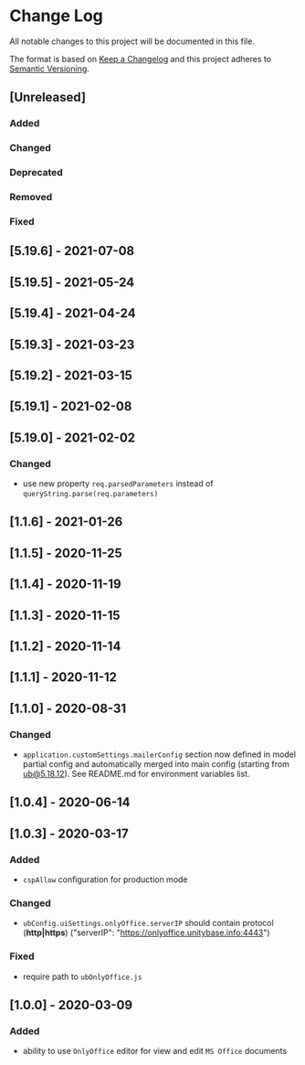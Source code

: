 # Change Log
All notable changes to this project will be documented in this file.

The format is based on [Keep a Changelog](http://keepachangelog.com/)
and this project adheres to [Semantic Versioning](http://semver.org/).

## [Unreleased]
### Added

### Changed

### Deprecated

### Removed

### Fixed

## [5.19.6] - 2021-07-08
## [5.19.5] - 2021-05-24
## [5.19.4] - 2021-04-24
## [5.19.3] - 2021-03-23
## [5.19.2] - 2021-03-15
## [5.19.1] - 2021-02-08
## [5.19.0] - 2021-02-02
### Changed
 - use new property `req.parsedParameters` instead of `queryString.parse(req.parameters)`

## [1.1.6] - 2021-01-26
## [1.1.5] - 2020-11-25
## [1.1.4] - 2020-11-19
## [1.1.3] - 2020-11-15
## [1.1.2] - 2020-11-14
## [1.1.1] - 2020-11-12
## [1.1.0] - 2020-08-31
### Changed
 - `application.customSettings.mailerConfig` section now defined in model partial config
 and automatically merged into main config (starting from ub@5.18.12). See README.md for 
 environment variables list.

## [1.0.4] - 2020-06-14
## [1.0.3] - 2020-03-17
### Added
- `cspAllow` configuration for production mode 

### Changed
- `ubConfig.uiSettings.onlyOffice.serverIP` should contain protocol (**http|https**)
 ("serverIP": "https://onlyoffice.unitybase.info:4443")

### Fixed
- require path to `ubOnlyOffice.js`

## [1.0.0] - 2020-03-09
### Added
- ability to use `OnlyOffice` editor for view and edit `MS Office` documents